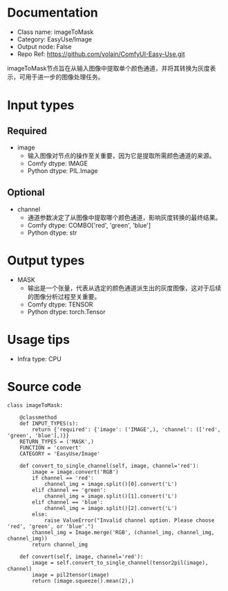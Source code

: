 # Documentation
- Class name: imageToMask
- Category: EasyUse/Image
- Output node: False
- Repo Ref: https://github.com/yolain/ComfyUI-Easy-Use.git

imageToMask节点旨在从输入图像中提取单个颜色通道，并将其转换为灰度表示，可用于进一步的图像处理任务。

# Input types
## Required
- image
    - 输入图像对节点的操作至关重要，因为它是提取所需颜色通道的来源。
    - Comfy dtype: IMAGE
    - Python dtype: PIL.Image
## Optional
- channel
    - 通道参数决定了从图像中提取哪个颜色通道，影响灰度转换的最终结果。
    - Comfy dtype: COMBO['red', 'green', 'blue']
    - Python dtype: str

# Output types
- MASK
    - 输出是一个张量，代表从选定的颜色通道派生出的灰度图像，这对于后续的图像分析过程至关重要。
    - Comfy dtype: TENSOR
    - Python dtype: torch.Tensor

# Usage tips
- Infra type: CPU

# Source code
```
class imageToMask:

    @classmethod
    def INPUT_TYPES(s):
        return {'required': {'image': ('IMAGE',), 'channel': (['red', 'green', 'blue'],)}}
    RETURN_TYPES = ('MASK',)
    FUNCTION = 'convert'
    CATEGORY = 'EasyUse/Image'

    def convert_to_single_channel(self, image, channel='red'):
        image = image.convert('RGB')
        if channel == 'red':
            channel_img = image.split()[0].convert('L')
        elif channel == 'green':
            channel_img = image.split()[1].convert('L')
        elif channel == 'blue':
            channel_img = image.split()[2].convert('L')
        else:
            raise ValueError("Invalid channel option. Please choose 'red', 'green', or 'blue'.")
        channel_img = Image.merge('RGB', (channel_img, channel_img, channel_img))
        return channel_img

    def convert(self, image, channel='red'):
        image = self.convert_to_single_channel(tensor2pil(image), channel)
        image = pil2tensor(image)
        return (image.squeeze().mean(2),)
```